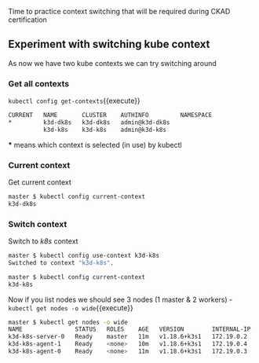 Time to practice context switching that will be required during CKAD certification 

## Experiment with switching kube context 

As now we have two kube contexts we can try switching around 

### Get all contexts

`kubectl config get-contexts`{{execute}} 

```bash
CURRENT   NAME       CLUSTER    AUTHINFO         NAMESPACE
*         k3d-dk8s   k3d-dk8s   admin@k3d-dk8s
          k3d-k8s    k3d-k8s    admin@k3d-k8s
```

**__*__** means which context is selected (in use) by kubectl 

### Current context 

Get current context 

```bash
master $ kubectl config current-context
k3d-dk8s
``` 

### Switch context 

Switch to _k8s_ context 

```bash
master $ kubectl config use-context k3d-k8s
Switched to context "k3d-k8s".

master $ kubectl config current-context
k3d-k8s
```

Now if you list nodes we should see 3 nodes (1 master & 2 workers) - `kubectl get nodes -o wide`{{execute}}


```bash
master $ kubectl get nodes -o wide
NAME               STATUS   ROLES    AGE   VERSION        INTERNAL-IP   EXTERNAL-IP   OS-IMAGE   KERNEL-VERSION       CONTAINER-RUNTIME
k3d-k8s-server-0   Ready    master   11m   v1.18.6+k3s1   172.19.0.2    <none>        Unknown    4.15.0-109-generic   containerd://1.3.3-k3s2
k3d-k8s-agent-1    Ready    <none>   10m   v1.18.6+k3s1   172.19.0.4    <none>        Unknown    4.15.0-109-generic   containerd://1.3.3-k3s2
k3d-k8s-agent-0    Ready    <none>   11m   v1.18.6+k3s1   172.19.0.3    <none>        Unknown    4.15.0-109-generic   containerd://1.3.3-k3s2
```